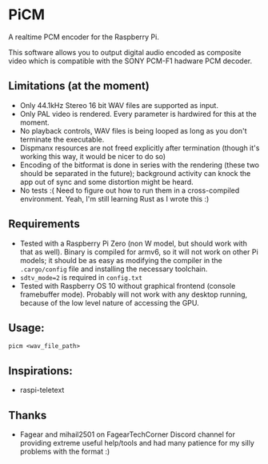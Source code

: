 # PiCM

A realtime PCM encoder for the Raspberry Pi.

This software allows you to output digital audio encoded as composite video which is compatible with the SONY PCM-F1 hadware PCM decoder.

## Limitations (at the moment)
- Only 44.1kHz Stereo 16 bit WAV files are supported as input.
- Only PAL video is rendered. Every parameter is hardwired for this at the moment.
- No playback controls, WAV files is being looped as long as you don't terminate the executable.
- Dispmanx resources are not freed explicitly after termination (though it's working this way, it would be nicer to do so)
- Encoding of the bitformat is done in series with the rendering (these two should be separated in the future); background activity can knock the app out of sync and some distortion might be heard.
- No tests :( Need to figure out how to run them in a cross-compiled environment. Yeah, I'm still learning Rust as I wrote this :)

## Requirements
- Tested with a Raspberry Pi Zero (non W model, but should work with that as well). Binary is compiled for armv6, so it will not work on other Pi models; it should be as easy as modifying the compiler in the `.cargo/config` file and installing the necessary toolchain.
- `sdtv_mode=2` is required in `config.txt`
- Tested with Raspberry OS 10 without graphical frontend (console framebuffer mode). Probably will not work with any desktop running, because of the low level nature of accessing the GPU.

## Usage:

    picm <wav_file_path>

## Inspirations:
- raspi-teletext

## Thanks

* Fagear and mihail2501 on FagearTechCorner Discord channel for providing extreme useful help/tools and had many patience for my silly problems with the format :)
